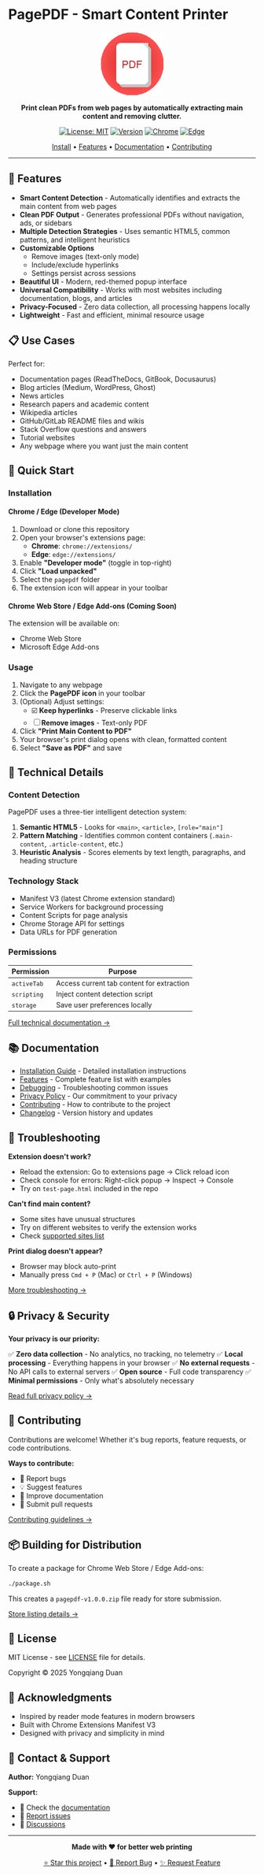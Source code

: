 # PagePDF - Smart Content Printer

<div align="center">

![PagePDF Icon](icons/icon128.png)

**Print clean PDFs from web pages by automatically extracting main content and removing clutter.**

[![License: MIT](https://img.shields.io/badge/License-MIT-blue.svg)](LICENSE)
[![Version](https://img.shields.io/badge/version-1.0.0-green.svg)](CHANGELOG.md)
[![Chrome](https://img.shields.io/badge/Chrome-Compatible-brightgreen.svg)](https://www.google.com/chrome/)
[![Edge](https://img.shields.io/badge/Edge-Compatible-brightgreen.svg)](https://www.microsoft.com/edge)

[Install](#-quick-start) • [Features](#-features) • [Documentation](docs/) • [Contributing](CONTRIBUTING.md)

</div>

---

## 🌟 Features

- **Smart Content Detection** - Automatically identifies and extracts the main content from web pages
- **Clean PDF Output** - Generates professional PDFs without navigation, ads, or sidebars
- **Multiple Detection Strategies** - Uses semantic HTML5, common patterns, and intelligent heuristics
- **Customizable Options**
  - Remove images (text-only mode)
  - Include/exclude hyperlinks
  - Settings persist across sessions
- **Beautiful UI** - Modern, red-themed popup interface
- **Universal Compatibility** - Works with most websites including documentation, blogs, and articles
- **Privacy-Focused** - Zero data collection, all processing happens locally
- **Lightweight** - Fast and efficient, minimal resource usage

## 📋 Use Cases

Perfect for:
- Documentation pages (ReadTheDocs, GitBook, Docusaurus)
- Blog articles (Medium, WordPress, Ghost)
- News articles
- Research papers and academic content
- Wikipedia articles
- GitHub/GitLab README files and wikis
- Stack Overflow questions and answers
- Tutorial websites
- Any webpage where you want just the main content

## 🚀 Quick Start

### Installation

#### Chrome / Edge (Developer Mode)

1. Download or clone this repository
2. Open your browser's extensions page:
   - **Chrome**: `chrome://extensions/`
   - **Edge**: `edge://extensions/`
3. Enable **"Developer mode"** (toggle in top-right)
4. Click **"Load unpacked"**
5. Select the `pagepdf` folder
6. The extension icon will appear in your toolbar

#### Chrome Web Store / Edge Add-ons (Coming Soon)

The extension will be available on:
- Chrome Web Store
- Microsoft Edge Add-ons

### Usage

1. Navigate to any webpage
2. Click the **PagePDF icon** in your toolbar
3. (Optional) Adjust settings:
   - ☑️ **Keep hyperlinks** - Preserve clickable links
   - ☐ **Remove images** - Text-only PDF
4. Click **"Print Main Content to PDF"**
5. Your browser's print dialog opens with clean, formatted content
6. Select **"Save as PDF"** and save

## 🔧 Technical Details

### Content Detection

PagePDF uses a three-tier intelligent detection system:

1. **Semantic HTML5** - Looks for `<main>`, `<article>`, `[role="main"]`
2. **Pattern Matching** - Identifies common content containers (`.main-content`, `.article-content`, etc.)
3. **Heuristic Analysis** - Scores elements by text length, paragraphs, and heading structure

### Technology Stack

- Manifest V3 (latest Chrome extension standard)
- Service Workers for background processing
- Content Scripts for page analysis
- Chrome Storage API for settings
- Data URLs for PDF generation

### Permissions

| Permission  | Purpose                                   |
| ----------- | ----------------------------------------- |
| `activeTab` | Access current tab content for extraction |
| `scripting` | Inject content detection script           |
| `storage`   | Save user preferences locally             |

[Full technical documentation →](docs/)

## 📚 Documentation

- [Installation Guide](docs/INSTALL_GUIDE.md) - Detailed installation instructions
- [Features](docs/FEATURES.md) - Complete feature list with examples
- [Debugging](docs/DEBUGGING.md) - Troubleshooting common issues
- [Privacy Policy](PRIVACY.md) - Our commitment to your privacy
- [Contributing](CONTRIBUTING.md) - How to contribute to the project
- [Changelog](CHANGELOG.md) - Version history and updates

## 🐛 Troubleshooting

**Extension doesn't work?**
- Reload the extension: Go to extensions page → Click reload icon
- Check console for errors: Right-click popup → Inspect → Console
- Try on `test-page.html` included in the repo

**Can't find main content?**
- Some sites have unusual structures
- Try on different websites to verify the extension works
- Check [supported sites list](docs/FEATURES.md#website-compatibility)

**Print dialog doesn't appear?**
- Browser may block auto-print
- Manually press `Cmd + P` (Mac) or `Ctrl + P` (Windows)

[More troubleshooting →](docs/DEBUGGING.md)

## 🔒 Privacy & Security

**Your privacy is our priority:**

✅ **Zero data collection** - No analytics, no tracking, no telemetry
✅ **Local processing** - Everything happens in your browser
✅ **No external requests** - No API calls to external servers
✅ **Open source** - Full code transparency
✅ **Minimal permissions** - Only what's absolutely necessary

[Read full privacy policy →](PRIVACY.md)

## 🤝 Contributing

Contributions are welcome! Whether it's bug reports, feature requests, or code contributions.

**Ways to contribute:**
- 🐛 Report bugs
- 💡 Suggest features
- 📝 Improve documentation
- 🔧 Submit pull requests

[Contributing guidelines →](CONTRIBUTING.md)

## 📦 Building for Distribution

To create a package for Chrome Web Store / Edge Add-ons:

```bash
./package.sh
```

This creates a `pagepdf-v1.0.0.zip` file ready for store submission.

[Store listing details →](STORE_LISTING.md)

## 📝 License

MIT License - see [LICENSE](LICENSE) file for details.

Copyright © 2025 Yongqiang Duan

## 🙏 Acknowledgments

- Inspired by reader mode features in modern browsers
- Built with Chrome Extensions Manifest V3
- Designed with privacy and simplicity in mind

## 📧 Contact & Support

**Author:** Yongqiang Duan

**Support:**
- 📖 Check the [documentation](docs/)
- 🐛 [Report issues](https://github.com/yourusername/pagepdf/issues)
- 💬 [Discussions](https://github.com/yourusername/pagepdf/discussions)

---

<div align="center">

**Made with ❤️ for better web printing**

[⭐ Star this project](https://github.com/yourusername/pagepdf) • [🐛 Report Bug](https://github.com/yourusername/pagepdf/issues) • [✨ Request Feature](https://github.com/yourusername/pagepdf/issues)

</div>
